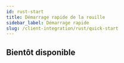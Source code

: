 ```yaml
---
id: rust-start
title: Démarrage rapide de la rouille
sidebar_label: Démarrage rapide
slug: /client-integration/rust/quick-start
---
```


## Bientôt disponible